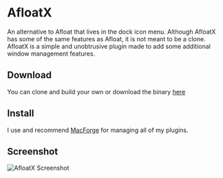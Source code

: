 # AfloatX
An alternative to Afloat that lives in the dock icon menu. Although AfloatX has some of the same features as Afloat, it is not meant to be a clone. AfloatX is a simple and unobtrusive plugin made to add some additional window management features.

## Download
You can clone and build your own or download the binary [here](https://github.com/jslegendre/AfloatX/releases/latest)

## Install
I use and recommend [MacForge](https://github.com/w0lfschild/MacForge) for managing all of my plugins.

## Screenshot
![AfloatX Screenshot](https://i.imgur.com/fEPgh9u.png)
